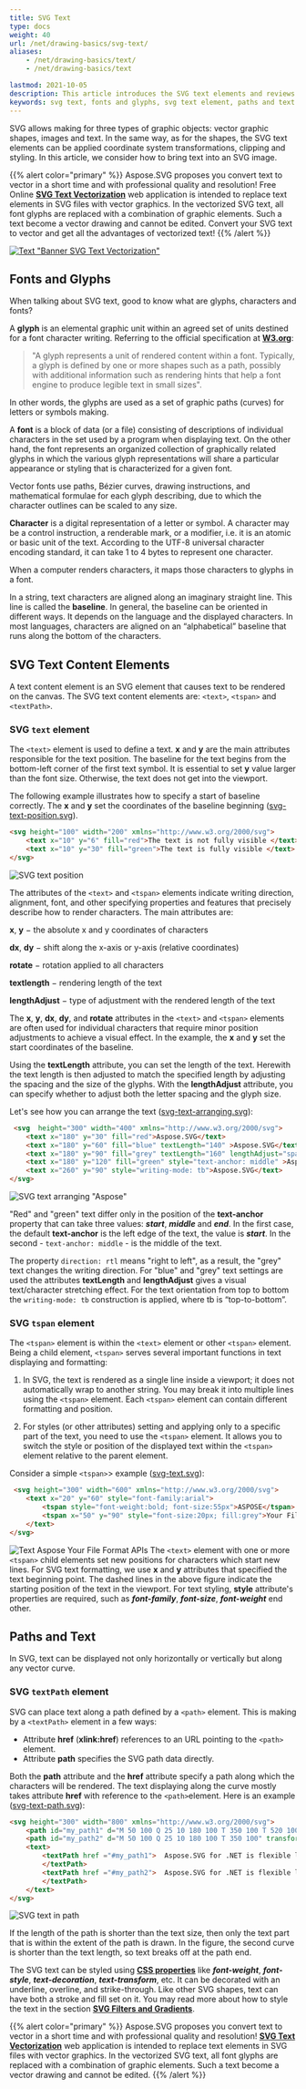 ```yaml
---
title: SVG Text
type: docs
weight: 40
url: /net/drawing-basics/svg-text/
aliases: 
    - /net/drawing-basics/text/
    - /net/drawing-basics/text

lastmod: 2021-10-05
description: This article introduces the SVG text elements and reviews some common attributes that help to display, format and style the text into an SVG image. Also, here you will find basic information about glyphs, characters and fonts.
keywords: svg text, fonts and glyphs, svg text element, paths and text
---
```

<link href="./../../style.css" rel="stylesheet" type="text/css" />

SVG allows making for three types of graphic objects: vector graphic shapes, images and text. In the same way, as for the shapes, the SVG text elements can be applied coordinate system transformations, clipping and styling. In this article, we consider how to bring text into an SVG image.  

{{% alert color="primary" %}}
Aspose.SVG proposes you convert text to vector in a short time and with professional quality and resolution! Free Online <a href="https://products.aspose.app/svg/en/text-vectorization" target="_blank">**SVG Text Vectorization**</a> web application is intended to replace text elements in SVG files with vector graphics. In the vectorized SVG text, all font glyphs are replaced with a combination of graphic elements. Such a text become a vector drawing and cannot be edited. Convert your SVG text to vector and get all the advantages of vectorized text!
{{% /alert %}} 

<a href="https://products.aspose.app/svg/en/text-vectorization" target="_blank">![Text "Banner SVG Text Vectorization"](svg-text-vectorization.png#center)</a>

## **Fonts and Glyphs** 

When talking about SVG text, good to know what are glyphs, characters and fonts? 

A **glyph** is an elemental graphic unit within an agreed set of units destined for a font character writing. Referring to the official specification at [**W3.org**](https://dev.w3.org/SVG/profiles/2.0/publish/intro.html):

> "A glyph represents a unit of rendered content within a font. Typically, a glyph is defined by one or more shapes such as a path, possibly with additional information such as rendering hints that help a font engine to produce legible text in small sizes". 

In other words, the glyphs are used as a set of graphic paths (curves) for letters or symbols making. 

A **font** is a block of data (or a file) consisting of descriptions of individual characters in the set used by a program when displaying text. On the other hand, the font represents an organized collection of graphically related glyphs in which the various glyph representations will share a particular appearance or styling that is characterized for a given font. 

Vector fonts use paths, Bézier curves, drawing instructions, and mathematical formulae for each glyph describing, due to which the character outlines can be scaled to any size. 

**Character** is a digital representation of a letter or symbol. A character may be a control instruction, a renderable mark, or a modifier, i.e. it is an atomic or basic unit of the text. According to the UTF-8 universal character encoding standard, it can take 1 to 4 bytes to represent one character. 

When a computer renders characters, it maps those characters to glyphs in a font. 

In a string, text characters are aligned along an imaginary straight line. This line is called the **baseline**. In general, the baseline can be oriented in different ways. It depends on the language and the displayed characters. In most languages, characters are aligned on an “alphabetical” baseline that runs along the bottom of the characters. 



## **SVG Text Content Elements** 

A text content element is an SVG element that causes text to be rendered on the canvas. The SVG text content elements are: `<text>`, `<tspan>`  and `<textPath>`. 

### SVG `text` element

The `<text>` element is used to define a text. **x** and **y**  are the main attributes responsible for the text position. The baseline for the text begins from the bottom-left corner of the first text symbol. It is essential to set **y** value larger than the font size. Otherwise, the text does not get into the viewport. 

The following example illustrates how to specify a start of baseline correctly. The  **x** and **y** set the coordinates of the baseline beginning ([svg-text-position.svg](/svg/net/drawing-basics/svg-text/svg-text-position.svg)).

```html {linenos=inline,linenostart=1}
<svg height="100" width="200" xmlns="http://www.w3.org/2000/svg">
    <text x="10" y="6" fill="red">The text is not fully visible </text>
    <text x="10" y="30" fill="green">The text is fully visible </text>
</svg>
```
![SVG text position](svg-text-position.png#center)


The attributes of the `<text>` and `<tspan>` elements indicate writing direction, alignment, font, and other specifying properties and features that precisely describe how to render characters. The main attributes are: 

**x**, **y** − the absolute x and y coordinates of characters 

**dx**, **dy** − shift along the x-axis or y-axis (relative coordinates) 

**rotate** − rotation applied to all characters 

**textlength** − rendering length of the text 

**lengthAdjust** − type of adjustment with the rendered length of the text 

 

The **x**, **y**, **dx**, **dy**, and **rotate** attributes in the `<text>` and `<tspan>` elements are often used for individual characters that require minor position adjustments to achieve a visual effect. In the example, the **x** and **y** set the start coordinates of the baseline.

Using the **textLength** attribute, you can set the length of the text. Herewith the text length is then adjusted to match the specified length by adjusting the spacing and the size of the glyphs. With the **lengthAdjust** attribute, you can specify whether to adjust both the letter spacing and the glyph size. 

Let's see how you can arrange the text ([svg-text-arranging.svg](/svg/net/drawing-basics/svg-text/svg-text-arranging.svg)): 
```html {linenos=inline,linenostart=1}
 <svg  height="300" width="400" xmlns="http://www.w3.org/2000/svg">
    <text x="180" y="30" fill="red">Aspose.SVG</text>
    <text x="180" y="60" fill="blue" textLength="140" >Aspose.SVG</text>
    <text x="180" y="90" fill="grey" textLength="160" lengthAdjust="spacingAndGlyphs" style="direction: rtl; unicode-bidi: bidi-override">Aspose.SVG</text>
    <text x="180" y="120" fill="green" style="text-anchor: middle" >Aspose.SVG</text>
    <text x="260" y="90" style="writing-mode: tb">Aspose.SVG</text>
</svg>
```

![SVG text arranging "Aspose"](svg-text-arranging.png#center)

"Red" and "green" text differ only in the position of the **text-anchor** property that can take three values: ***start***, ***middle*** and ***end***. In the first case, the default **text-anchor** is the left edge of the text, the value is ***start***. In the second - `text-anchor: middle` - is the middle of the text. 

The property `direction: rtl` means "right to left", as a result, the "grey" text changes the writing direction. For "blue" and "grey" text settings are used the attributes **textLength** and **lengthAdjust** gives a visual text/character stretching effect.   For the text orientation from top to bottom the `writing-mode: tb` construction is applied, where tb is “top-to-bottom”.

### SVG `tspan` element

The `<tspan>` element is within the `<text>` element or other `<tspan>` element. Being a child element, `<tspan>` serves several important functions in text displaying and formatting: 

1. In SVG, the text is rendered as a single line inside a viewport; it does not automatically wrap to another string. You may break it into multiple lines using the `<tspan>` element. Each `<tspan>` element can contain different formatting and position. 

2. For styles (or other attributes) setting and applying only to a specific part of the text, you need to use the `<tspan>` element. It allows you to switch the style or position of the displayed text within the `<tspan>` element relative to the parent element. 

Consider a simple `<tspan>`> example ([svg-text.svg](/svg/net/drawing-basics/svg-text/svg-text.svg)): 

```html {linenos=inline,linenostart=1}
 <svg height="300" width="600" xmlns="http://www.w3.org/2000/svg">
    <text x="20" y="60" style="font-family:arial">
        <tspan style="font-weight:bold; font-size:55px">ASPOSE</tspan>
        <tspan x="50" y="90" style="font-size:20px; fill:grey">Your File Format APIs </tspan>
    </text>
</svg>
```
![Text Aspose Your File Format APIs](svg-text.png#center)
The  `<text>` element with one or more `<tspan>` child elements set new  positions for characters which start new lines. For SVG text formatting, we use **x** and **y** attributes that specified the text beginning point. The dashed lines in the above figure indicate the starting position of the text in the viewport. For text styling, **style** attribute's properties are required, such as ***font-family***, ***font-size***, ***font-weight*** end other. 

## **Paths and Text** 

In SVG, text can be displayed not only horizontally or vertically but along any vector curve. 

### SVG `textPath` element

SVG can place text along a path defined by a `<path>` element. This is making by a `<textPath>` element in a few ways:
 - Attribute  **href** (**xlink:href**) references to an URL pointing to the `<path>` element. 
 - Attribute **path** specifies the SVG path data directly. 

Both the **path** attribute and the **href** attribute specify a path along which the characters will be rendered. The text displaying along the curve mostly takes attribute **href** with reference to the `<path>`element. Here is an example ([svg-text-path.svg](/svg/net/drawing-basics/svg-text/svg-text-path.svg)): 

```html {linenos=inline,linenostart=1}
<svg height="300" width="800" xmlns="http://www.w3.org/2000/svg">
    <path id="my_path1" d="M 50 100 Q 25 10 180 100 T 350 100 T 520 100 T 690 100"  fill="transparent" />
    <path id="my_path2" d="M 50 100 Q 25 10 180 100 T 350 100" transform="translate(0,75)" fill="transparent" />
    <text>
        <textPath href ="#my_path1">  Aspose.SVG for .NET is flexible library for SVG files processing and fully compatible with its specifications. 
        </textPath>
        <textPath href ="#my_path2">  Aspose.SVG for .NET is flexible library for SVG files processing and fully compatible with its specifications. 
        </textPath>
    </text>
</svg>
```
![SVG text in path](text_path.png#center)


If the length of the path is shorter than the text size, then only the text part that is within the extent of the path is drawn. In the figure, the second curve is shorter than the text length, so text breaks off at the path end.

The SVG text can be styled using [**CSS properties**](https://www.w3.org/TR/2018/CR-SVG2-20181004/text.html#TextDecorationProperties) like ***font-weight***, ***font-style***, ***text-decoration***, ***text-transform***, etc. It can be decorated with an underline, overline, and strike-through. Like other SVG shapes, text can have both a stroke and fill set on it. You may read more about how to style the text in the section [**SVG Filters and Gradients**](/svg/net/drawing-basics/filters-and-gradients/). 

{{% alert color="primary" %}}
Aspose.SVG proposes you convert text to vector in a short time and with professional quality and resolution! [**SVG Text Vectorization**](https://products.aspose.app/svg/en/text-vectorization) web application is intended to replace text elements in SVG files with vector graphics. In the vectorized SVG text, all font glyphs are replaced with a combination of graphic elements. Such a text become a vector drawing and cannot be edited.
{{% /alert %}} 

